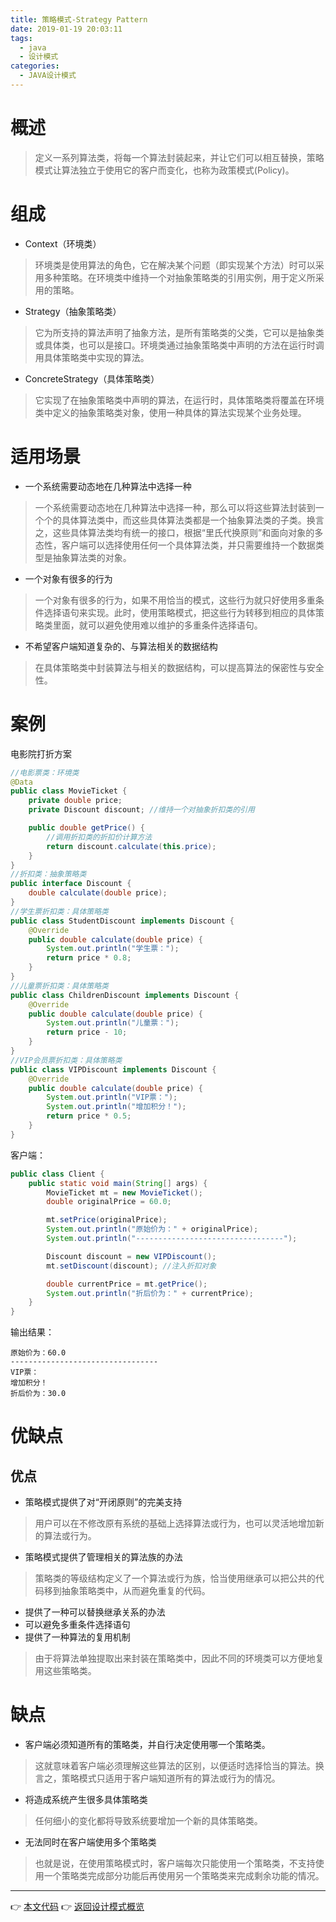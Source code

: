 ```yaml
---
title: 策略模式-Strategy Pattern
date: 2019-01-19 20:03:11
tags:
  - java
  - 设计模式
categories: 
  - JAVA设计模式
---
```


# 概述

> 定义一系列算法类，将每一个算法封装起来，并让它们可以相互替换，策略模式让算法独立于使用它的客户而变化，也称为政策模式(Policy)。

<!-- more -->

# 组成

- Context（环境类）
> 环境类是使用算法的角色，它在解决某个问题（即实现某个方法）时可以采用多种策略。在环境类中维持一个对抽象策略类的引用实例，用于定义所采用的策略。
- Strategy（抽象策略类）
> 它为所支持的算法声明了抽象方法，是所有策略类的父类，它可以是抽象类或具体类，也可以是接口。环境类通过抽象策略类中声明的方法在运行时调用具体策略类中实现的算法。
- ConcreteStrategy（具体策略类）
> 它实现了在抽象策略类中声明的算法，在运行时，具体策略类将覆盖在环境类中定义的抽象策略类对象，使用一种具体的算法实现某个业务处理。

# 适用场景

-  一个系统需要动态地在几种算法中选择一种
> 一个系统需要动态地在几种算法中选择一种，那么可以将这些算法封装到一个个的具体算法类中，而这些具体算法类都是一个抽象算法类的子类。换言之，这些具体算法类均有统一的接口，根据“里氏代换原则”和面向对象的多态性，客户端可以选择使用任何一个具体算法类，并只需要维持一个数据类型是抽象算法类的对象。
- 一个对象有很多的行为
> 一个对象有很多的行为，如果不用恰当的模式，这些行为就只好使用多重条件选择语句来实现。此时，使用策略模式，把这些行为转移到相应的具体策略类里面，就可以避免使用难以维护的多重条件选择语句。
- 不希望客户端知道复杂的、与算法相关的数据结构
> 在具体策略类中封装算法与相关的数据结构，可以提高算法的保密性与安全性。

# 案例

电影院打折方案

```java
//电影票类：环境类
@Data
public class MovieTicket {
    private double price;
    private Discount discount; //维持一个对抽象折扣类的引用

    public double getPrice() {
        //调用折扣类的折扣价计算方法
        return discount.calculate(this.price);
    }
}
//折扣类：抽象策略类
public interface Discount {
    double calculate(double price);
}
//学生票折扣类：具体策略类
public class StudentDiscount implements Discount {
    @Override
    public double calculate(double price) {
        System.out.println("学生票：");
        return price * 0.8;
    }
}
//儿童票折扣类：具体策略类
public class ChildrenDiscount implements Discount {
    @Override
    public double calculate(double price) {
        System.out.println("儿童票：");
        return price - 10;
    }
}
//VIP会员票折扣类：具体策略类
public class VIPDiscount implements Discount {
    @Override
    public double calculate(double price) {
        System.out.println("VIP票：");
        System.out.println("增加积分！");
        return price * 0.5;
    }
}
```

客户端：

```java
public class Client {
    public static void main(String[] args) {
        MovieTicket mt = new MovieTicket();
        double originalPrice = 60.0;

        mt.setPrice(originalPrice);
        System.out.println("原始价为：" + originalPrice);
        System.out.println("---------------------------------");

        Discount discount = new VIPDiscount();
        mt.setDiscount(discount); //注入折扣对象

        double currentPrice = mt.getPrice();
        System.out.println("折后价为：" + currentPrice);
    }
}
```

输出结果：

```
原始价为：60.0
---------------------------------
VIP票：
增加积分！
折后价为：30.0
```

# 优缺点

## 优点

- 策略模式提供了对“开闭原则”的完美支持
> 用户可以在不修改原有系统的基础上选择算法或行为，也可以灵活地增加新的算法或行为。
- 策略模式提供了管理相关的算法族的办法
> 策略类的等级结构定义了一个算法或行为族，恰当使用继承可以把公共的代码移到抽象策略类中，从而避免重复的代码。
- 提供了一种可以替换继承关系的办法
- 可以避免多重条件选择语句
- 提供了一种算法的复用机制
> 由于将算法单独提取出来封装在策略类中，因此不同的环境类可以方便地复用这些策略类。

# 缺点

- 客户端必须知道所有的策略类，并自行决定使用哪一个策略类。
> 这就意味着客户端必须理解这些算法的区别，以便适时选择恰当的算法。换言之，策略模式只适用于客户端知道所有的算法或行为的情况。
- 将造成系统产生很多具体策略类
> 任何细小的变化都将导致系统要增加一个新的具体策略类。
- 无法同时在客户端使用多个策略类
> 也就是说，在使用策略模式时，客户端每次只能使用一个策略类，不支持使用一个策略类完成部分功能后再使用另一个策略类来完成剩余功能的情况。

---
👉 [本文代码](https://github.com/gcdd1993/java-design-pattern/tree/master/src/main/java/strategyPattern)
👉 [返回设计模式概览](#JAVA设计模式/设计模式概览)